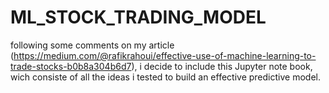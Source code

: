 # ML_STOCK_TRADING_MODEL

following some comments on my article (https://medium.com/@rafikrahoui/effective-use-of-machine-learning-to-trade-stocks-b0b8a304b6d7), i decide to include this Jupyter note book, wich consiste of all the ideas i tested to build an effective predictive model.

